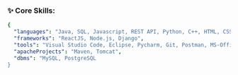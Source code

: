 
### ✨ Core Skills:
<!-- 
- **Languages/Technologies:** Java/JavaEE, SQL, Javascript, REST API, Python, C/C++, HTML5, CSS3
- **Frameworks:** ReactJS, Node.js, Django
- **Tools:** Visual Studio Code, Eclipse, Pycharm, Git, Postman, MS-Office, intelliJ
-->

``` yaml
{
  "languages": "Java, SQL, Javascript, REST API, Python, C++, HTML, CSS",
  "frameworks": "ReactJS, Node.js, Django",
  "tools": "Visual Studio Code, Eclipse, Pycharm, Git, Postman, MS-Office, intelliJ",
  "apacheProjects": "Maven, Tomcat",
  "dbms": "MySQL, PostgreSQL
}
```
